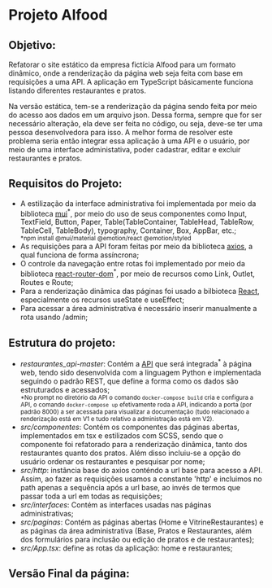 # Projeto Alfood

## Objetivo: 
<p>Refatorar o site estático da empresa fictícia Alfood para um formato dinâmico, onde a renderização da página web seja feita com base em requisições a uma API. A aplicação em TypeScript básicamente funciona listando diferentes restaurantes e pratos.</p>
<p>Na versão estática, tem-se a renderização da página sendo feita por meio do acesso aos dados em um arquivo json. Dessa forma, sempre que for ser necessário alteração, ela deve ser feita no código, ou seja, deve-se ter uma pessoa desenvolvedora para isso. A melhor forma de resolver este problema seria então integrar essa aplicação à uma API e o usuário, por meio de uma interface administativa, poder cadastrar, editar e excluir restaurantes e pratos.</p>
 

## Requisitos do Projeto:
<ul>
   <li>A estilização da interface administrativa foi implementada por meio da biblioteca <a href="https://mui.com/" target="_blank">mui</a><sup>*</sup>, por meio do uso de seus componentes como Input, TextField, Button, Paper, Table(TableContainer, TableHead, TableRow, TableCell, TableBody), typography, Container, Box, AppBar, etc.;</li>
   <small>*npm install @mui/material @emotion/react @emotion/styled</small>
   <li>As requisições para a API foram feitas por meio da biblioteca <a href="https://github.com/axios/axios" target="_blank">axios</a><sup></sup>, a qual funciona de forma assíncrona;</li>
   <li>O controle da navegação entre rotas foi implementado por meio da biblioteca <a href="https://reactrouter.com/en/main" target="_blank">react-router-dom</a><sup>*</sup>, por meio de recursos como Link, Outlet, Routes e Route;</li>
   <li>Para a renderização dinâmica das páginas foi usado a bilbioteca <a href="https://react.dev/" target="_blank">React</a>, especialmente os recursos useState e useEffect;</li>
   <li>Para acessar a área administrativa é necessário inserir manualmente a rota usando /admin;</li>
</ul>


## Estrutura do projeto:
<ul>
   <li><i>restaurantes_api-master</i>: Contém a <a href="https://github.com/alura-cursos/restaurantes_api" target="_blank">API</a> que será integrada<sup>*</sup> à página web, tendo sido desenvolvida com a linguagem Python e implementada seguindo o padrão REST, que define a forma como os dados são estruturados e acessados;</li>
   <small>*No prompt no diretório da API o comando <code>docker-compose build</code> cria e configura a API, o comando <code>docker-compose up</code> efetivamente roda a API, indicando a porta (por padrão 8000) a ser acessada para visualizar a documentação (tudo relacionado a renderização está em V1 e tudo relativo a administração está em V2).</small>
   <li><i>src/componentes</i>: Contém os componentes das páginas abertas, implementados em tsx e estilizados com SCSS, sendo que o componente foi refatorado para a renderização dinâmica, tanto dos restaurantes quanto dos pratos. Além disso incluiu-se a opção do usuário ordenar os restaurantes e pesquisar por nome;</li>
   <li><i>src/http</i>: instância base do axios conténdo a url base para acesso a API. Assim, ao fazer as requisições usamos a constante 'http' e incluimos no path apenas a sequência após a url base, ao invés de termos que passar toda a url em todas as requisições;</li>
   <li><i>src/interfaces</i>: Contém as interfaces usadas nas páginas administrativas;</li>
   <li><i>src/paginas</i>: Contém as páginas abertas (Home e VitrineRestaurantes) e as páginas da área administrativa (Base, Pratos e Restaurantes, além dos formulários para inclusão ou edição de pratos e de restaurantes);</li>
   <li><i>src/App.tsx</i>: define as rotas da aplicação: home e restaurantes;</li>
</ul>

## Versão Final da página:





